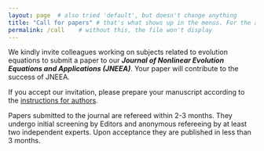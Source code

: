 ```yaml
---
layout: page  # also tried 'default', but doesn't change anything
title: "Call for papers" # that's what shows up in the menus. For the actual page title, use #title below
permalink: /call    # without this, the file won't display
---
```


We kindly invite colleagues working on subjects related to evolution equations to submit 
a paper to our **_Journal of Nonlinear Evolution Equations and Applications (JNEEA)_**. 
Your paper will contribute to the success of JNEEA.

If you accept our invitation, please prepare your manuscript according to the [instructions for authors](/authors).

Papers submitted to the journal are refereed within 2-3 months. 
They undergo initial screening by Editors and anonymous refereeing by at least two independent experts.
Upon acceptance they are published in less than 3 months.
